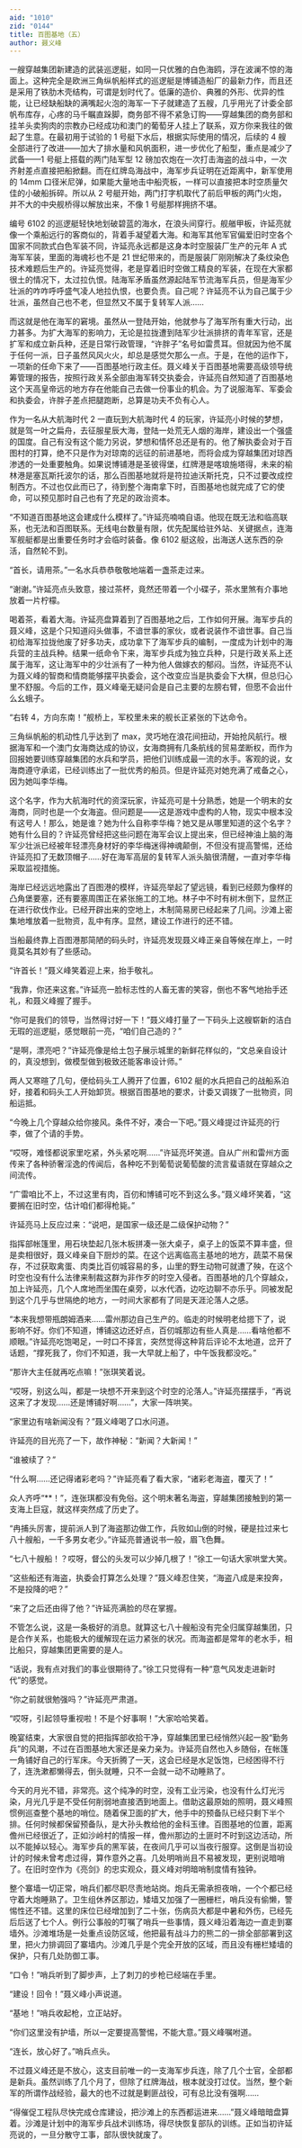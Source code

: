 ```yaml
---
aid: "1010"
zid: "0144"
title: 百图基地（五）
author: 聂义峰
---
```


一艘穿越集团新建造的武装巡逻艇，如同一只优雅的白色海鸥，浮在波澜不惊的海面上。这种完全是欧洲三角纵帆船样式的巡逻艇是博铺造船厂的最新力作，而且还是采用了铁肋木壳结构，可谓是划时代了。低廉的造价、典雅的外形、优异的性能，让已经缺船缺的满嘴起火泡的海军一下子就建造了五艘，几乎用光了计委全部帆布库存，心疼的马千瞩直跺脚，商务部不得不紧急订购——穿越集团的商务部和挂羊头卖狗肉的宗教办已经成功和澳门的葡萄牙人挂上了联系，双方你来我往的做起了生意。在最初用于试验的 1 号艇下水后，根据实际使用的情况，后续的 4 艘全部进行了改进——加大了排水量和风帆面积，进一步优化了船型，重点是减少了武备——1 号艇上搭载的两门陆军型 12 磅加农炮在一次打击海盗的战斗中，一次齐射差点直接把船掀翻。而在红牌岛海战中，海军步兵证明在近距离中，新军使用的 14mm 口径米尼弹，如果能大量地击中船壳板，一样可以直接把本时空质量欠佳的小破船拆碎。所以从 2 号艇开始，两门打字机取代了前后甲板的两门火炮，并不大的中央舰桥得以解放出来，不像 1 号艇那样拥挤不堪。

编号 6102 的巡逻艇轻快地划破碧蓝的海水，在浪头间穿行。舰艏甲板，许延亮就像一个乘船远行的客商似的，背着手凝望着大海。和海军其他军官偏爱旧时空各个国家不同款式白色军装不同，许延亮永远都是这身本时空服装厂生产的元年 A 式海军军装，里面的海魂衫也不是 21 世纪带来的，而是服装厂刚刚解决了条纹染色技术难题后生产的。许延亮觉得，老是穿着旧时空做工精良的军装，在现在大家都很土的情况下，太过拉仇恨。陆海军矛盾虽然源起陆军节流海军兵员，但是海军少壮派的咋咋呼呼盛气凌人地拉仇恨，也要负责。自己呢？许延亮不认为自己属于少壮派，虽然自己也不老，但显然又不属于复转军人派……

而这就是他在海军的窘境。虽然从一登陆开始，他就参与了海军所有重大行动，出力甚多。为扩大海军的影响力，无论是拉拢遭到陆军少壮派排挤的青年军官，还是扩军和成立新兵种，还是日常行政管理，“许胖子”名号如雷贯耳。但就因为他不属于任何一派，日子虽然风风火火，却总是感觉欠那么一点。于是，在他的运作下，一项新的任命下来了——百图基地行政主任。聂义峰关于百图基地需要高级领导统筹管理的报告，按照行政关系全部由海军转交执委会，许延亮自然知道了百图基地这个天高皇帝远的地方存在他能自己去做一份事业的机会。为了说服海军、军委会和执委会，许胖子差点把腿跑断，总算是功夫不负有心人。

作为一名从大航海时代 2 一直玩到大航海时代 4 的玩家，许延亮小时候的梦想，就是驾一叶之扁舟，去征服星辰大海，登陆一处荒无人烟的海岸，建设出一个强盛的国度。自己有没有这个能力另说，梦想和情怀总还是有的。他了解执委会对于百图村的打算，绝不只是作为对琼南的远征的前进基地，而将会成为穿越集团对琼西渗透的一处重要触角。如果说博铺港是圣彼得堡，红牌港是喀琅施塔得，未来的榆林港是塞瓦斯托波尔的话，那么百图基地就将是符拉迪沃斯托克，只不过要改成控制西方。不过也仅此而已了，待到整个海南拿下时，百图基地也就完成了它的使命，可以预见那时自己也有了充足的政治资本。

“不知道百图基地这会建成什么模样了。”许延亮喃喃自语。他现在既无法和临高联系，也无法和百图联系。无线电台数量有限，优先配属给驻外站、关键据点，连海军舰艇都是出重要任务时才会临时装备。像 6102 艇这般，出海送人送东西的杂活，自然轮不到。

“首长，请用茶。”一名水兵恭恭敬敬地端着一盏茶走过来。

“谢谢。”许延亮点头致意，接过茶杯，竟然还带着一个小碟子，茶水里煞有介事地放着一片柠檬。

喝着茶，看着大海。许延亮盘算着到了百图基地之后，工作如何开展。海军步兵的聂义峰，这是个只知道闷头做事，不谙世事的家伙，或者说装作不谙世事。自己当初给海军拉拢他废了好多功夫，成功拿下了海军步兵的编制，一度成为计划中的海兵营的主战兵种。结果一纸命令下来，海军步兵成为独立兵种，只是行政关系上还属于海军，这让海军中的少壮派有了一种为他人做嫁衣的郁闷。当然，许延亮不认为聂义峰的智商和情商能够摆平执委会，这个改变应当是执委会下大棋，但总归心里不舒服。今后的工作，聂义峰毫无疑问会是自己主要的左膀右臂，但愿不会出什么幺蛾子。

“右转 4，方向东南！”舰桥上，军校里未来的舰长正紧张的下达命令。

三角纵帆船的机动性几乎达到了 max，灵巧地在浪花间扭动，开始抢风航行。根据海军和一个澳门女海商达成的协议，女海商拥有几条航线的贸易垄断权，而作为回报她要训练穿越集团的水兵和学员，把他们训练成最一流的水手。客观的说，女海商遵守承诺，已经训练出了一批优秀的船员。但是许延亮对她充满了戒备之心，因为她叫李华梅。

这个名字，作为大航海时代的资深玩家，许延亮可是十分熟悉，她是一个明末的女海商，同时也是一个女海盗。但问题是——这是游戏中虚构的人物，现实中根本没有这号人！那么，她是谁？她为什么自称李华梅？她又是从哪里知道的这个名字？她有什么目的？许延亮曾经把这些问题在海军会议上提出来，但已经神油上脑的海军少壮派已经被年轻漂亮身材好的李华梅迷得神魂颠倒，不但没有提高警惕，还给许延亮扣了无数顶帽子……好在海军高层的复转军人派头脑很清醒，一直对李华梅采取监视措施。

海岸已经远远地露出了百图港的模样，许延亮举起了望远镜，看到已经颇为像样的凸角堡要塞，还有要塞周围正在紧张施工的工地。林子中不时有树木倒下，显然正在进行砍伐作业。已经开辟出来的空地上，木制简易房已经起来了几间。沙滩上密集地堆放着一批物资，乱中有序。显然，建设工作进行的还不错。

当船最终靠上百图港那简陋的码头时，许延亮发现聂义峰正亲自等候在岸上，一时竟莫名其妙有了些感动。

“许首长！”聂义峰笑着迎上来，抬手敬礼。

“我靠，你还来这套。”许延亮一脸标志性的人畜无害的笑容，倒也不客气地抬手还礼，和聂义峰握了握手。

“你可是我们的领导，当然得讨好一下！”聂义峰打量了一下码头上这艘崭新的洁白无瑕的巡逻艇，感觉眼前一亮，“咱们自己造的？”

“是啊，漂亮吧？”许延亮像是给土包子展示城里的新鲜花样似的，“文总亲自设计的，真没想到，做模型做到极致还能客串设计师。”

两人又寒暄了几句，便给码头工人腾开了位置，6102 艇的水兵把自己的战船系泊好，接着和码头工人开始卸货。根据百图基地的要求，计委又调拨了一批物资，同船运抵。

“今晚上几个穿越众给你接风。条件不好，凑合一下吧。”聂义峰提过许延亮的行李，做了个请的手势。

“哎呀，难怪都说家里吃紧，外头紧吃啊……”许延亮坏笑道。自从广州和雷州方面传来了各种骄奢淫逸的传闻后，各种吃不到葡萄说葡萄酸的流言蜚语就在穿越众之间流传。

“广雷咱比不上，不过这里有肉，百仞和博铺可吃不到这么多。”聂义峰坏笑着，“这要搁在旧时空，估计咱们都得枪毙。”

许延亮马上反应过来：“说吧，是国家一级还是二级保护动物？”

指挥部帐篷里，用石块垫起几张木板拼凑一张大桌子，桌子上的饭菜不算丰盛，但是卖相很好，聂义峰亲自下厨炒的菜。在这个远离临高主基地的地方，蔬菜不易保存，不过获取禽蛋、肉类比百仞城容易的多，山里的野生动物可就遭了殃，在这个时空也没有什么法律来制裁这群为非作歹的时空入侵者。百图基地的几个穿越众，加上许延亮，几个人席地而坐围在桌旁，以水代酒，边吃边聊不亦乐乎。同被发配到这个几乎与世隔绝的地方，一时间大家都有了同是天涯沦落人之感。

“本来我想带瓶朗姆酒来……雷州那边自己生产的。临走的时候明老给摁下了，说影响不好。你们不知道，博铺这边还好点，百仞城那边有些人真是……看啥他都不顺眼。”许延亮吃饱喝足，一时口不择言，突然觉得这种背后评论不太地道，岔开了话题，“撑死我了，你们不知道，我一大早就上船了，中午饭我都没吃。”

“那许大主任就再吃点嘛！”张琪笑着说。

“哎呀，别这么叫，都是一块想不开来到这个时空的沦落人。”许延亮摆摆手，“再说这来了才发现……还是博铺好啊……”，大家一阵哄笑。

“家里边有啥新闻没有？”聂义峰喝了口水问道。

许延亮的目光亮了一下，故作神秘：“新闻？大新闻！”

“谁被续了？”

“什么啊……还记得诸彩老吗？”许延亮看了看大家，“诸彩老海盗，覆灭了！”

众人齐呼“\*\*！”，连张琪都没有免俗。这个明末著名海盗，穿越集团接触到的第一支海上巨寇，就这样突然成了历史了。

“冉捕头厉害，提前派人到了海盗那边做工作，兵败如山倒的时候，硬是拉过来七八十艘船，一千多男女老少。”许延亮普通说书一般，眉飞色舞。

“七八十艘船！？哎呀，督公的头发可以少掉几根了！”徐工一句话大家哄堂大笑。

“这些船还有海盗，执委会打算怎么处理？”聂义峰忍住笑，“海盗八成是来投奔，不是投降的吧？”

“来了之后还由得了他？”许延亮满脸的尽在掌握。

不管怎么说，这是一条极好的消息。就算这七八十艘船没有完全归属穿越集团，只是合作关系，也能极大的缓解现在运力紧张的状况。而海盗都是常年的老水手，相比船只，穿越集团更需要的是人。

“话说，我有点对我们的事业很期待了。”徐工只觉得有一种“意气风发走进新时代”的感觉。

“你之前就很勉强吗？”许延亮严肃道。

“哎呀，引起领导重视啦！不是个好事啊！”大家哈哈笑着。

晚宴结束，大家很自觉的把指挥部收拾干净，穿越集团里已经悄然兴起一股“勤务兵”的风潮，不过在百图基地大家还是亲力亲为。许延亮自然也入乡随俗，在帐篷一角铺好自己的行军床。今天折腾了一天，这会已经是水足饭饱，已经困得不行了，连洗漱都懒得去，倒头就睡，只不一会就一动不动睡熟了。

今天的月光不错，非常亮。这个纯净的时空，没有工业污染，也没有什么灯光污染，月光几乎是不受任何削弱地直接洒到地面上。借助这最原始的照明，聂义峰照惯例巡查整个基地的哨位。随着保卫面的扩大，他手中的预备队已经只剩下半个排。任何时候都保留预备队，是大孙头教给他的金科玉律。百图基地的位置，距离儋州已经很近了，正如沙岭村的情报一样，儋州那边的土匪时不时到这边活动，所以不能掉以轻心。海军步兵的黑军装，在夜间几乎可以当夜行服穿。这倒是当初设计的时候未曾考虑过得，算作意外之喜。几处明哨尚且不易被发现，更别说暗哨了。在旧时空作为《亮剑》的忠实观众，聂义峰对明暗哨制度情有独钟。

整个寨墙一切正常，哨兵们都尽职尽责地站岗。炮兵无需承担夜哨，一个个都已经守着大炮睡熟了。卫生组休养区那边，矮墙又加强了一圈栅栏，哨兵没有偷懒，警惕性还不错。这里的床位已经增加到了二十张，伤病员大都是中暑和外伤，已经先后后送了七个人。例行公事般的叮嘱了哨兵一些事情，聂义峰沿着海边一直走到寨墙外。沙滩堆场是一处重点设防区域，他把最有战斗力的熊二的一排全部部署到这里，把火力排调回了寨墙内。沙滩几乎是个完全开放的区域，而且没有栅栏矮墙的保护，只有几处防御工事。

“口令！”哨兵听到了脚步声，上了刺刀的步枪已经端在手里。

“建设！回令！”聂义峰小声说道。

“基地！”哨兵收起枪，立正站好。

“你们这里没有护墙，所以一定要提高警惕，不能大意。”聂义峰嘱咐道。

“连长，放心好了。”哨兵点头。

不过聂义峰还是不放心，这支目前唯一的一支海军步兵连，除了几个士官，全部都是新兵。虽然训练了几个月了，但除了红牌海战，根本就没打过仗。当然，整个新军的所谓作战经验，最大的也不过就是剿匪战役，可有总比没有强啊……

“得催促工程队尽快完成仓库建设，把沙滩上的东西都运进来……”聂义峰暗暗盘算着。沙滩是计划中的海军步兵战术训练场，得尽快恢复部队的训练。正如当初许延亮说的，一旦分散守工事，部队很快就废了。
